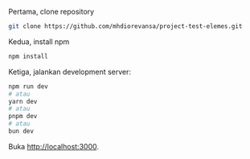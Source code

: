 Pertama, clone repository

```bash
git clone https://github.com/mhdiorevansa/project-test-elemes.git
```

Kedua, install npm

```bash
npm install
```

Ketiga, jalankan development server:

```bash
npm run dev
# atau
yarn dev
# atau
pnpm dev
# atau
bun dev
```

Buka [http://localhost:3000](http://localhost:3000).
